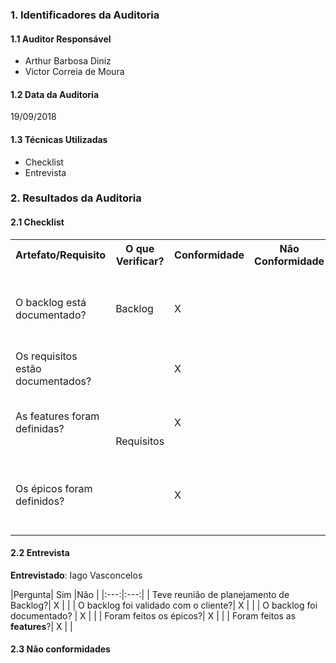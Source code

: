### 1. Identificadores da Auditoria

#### 1.1 Auditor Responsável

- Arthur Barbosa Diniz
- Victor Correia de Moura


#### 1.2 Data da Auditoria

19/09/2018

#### 1.3 Técnicas Utilizadas

- Checklist
- Entrevista

### 2. Resultados da Auditoria

#### 2.1 Checklist

<table>
  <tr>
    <th>Artefato/Requisito</th>
    <th>O que Verificar?</th>
    <th>Conformidade</th>
    <th>Não Conformidade</th>
    <th>Observação</th>
    <th>Evidências</th>
  </tr>
<tr>
    <td>O backlog está documentado?</td>
    <td>Backlog</td>
    <td>X</td>
    <td></td>
    <td></td>
    <td>Pode ser encontrado em: https://github.com/MPS-FGA/Avaleasy-app#boards?repos=146955480, no board Backlog</td>
  </tr>
  <tr>
    <td>Os requisitos estão documentados?</td>
    <td rowspan="3">Requisitos</td>
    <td>X</td>
    <td></td>
    <td></td>
    <td></td>
  </tr>
 <tr>
    <td>As features foram definidas?</td>
    <td>X</td>
    <td></td>
    <td></td>
    <td>Pode ser encontrado em: https://github.com/MPS-FGA/Avaleasy-app/issues, entrando em cada issue</td>
  </tr>
 <tr>
    <td>Os épicos foram definidos?</td>
    <td>X</td>
    <td></td>
    <td></td>
    <td>Pode ser encontrado em: https://github.com/MPS-FGA/Avaleasy-app#boards?repos=146955480, na lista de épicos</td>
  </tr>

</table>

#### 2.2 Entrevista

**Entrevistado**: Iago Vasconcelos

|Pergunta| Sim |Não |
|:---:|:---:|
| Teve reunião de planejamento de Backlog?| X | |
| O backlog foi validado com o cliente?| X | |
| O backlog foi documentado? | X | |
| Foram feitos os épicos?| X | |
| Foram feitos as **features**?| X | |


#### 2.3 Não conformidades
